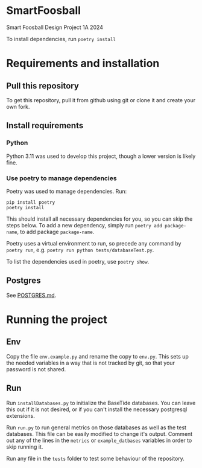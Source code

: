 # SmartFoosball
Smart Foosball Design Project 1A 2024

To install dependencies, run `poetry install`

# Requirements and installation

## Pull this repository
To get this repository, pull it from github using git or clone it and create your own fork. 

## Install requirements

### Python
Python 3.11 was used to develop this project, though a lower version is likely fine.

### Use poetry to manage dependencies
Poetry was used to manage dependencies. Run:

```
pip install poetry
poetry install
``` 

This should install all necessary dependencies for you, so you can skip the steps below. To add a new dependency, simply run `poetry add package-name`, to add package `package-name`.

Poetry uses a virtual environment to run, so precede any command by `poetry run`, e.g. `poetry run python tests/databaseTest.py`.

To list the dependencies used in poetry, use `poetry show`.

## Postgres
See [POSTGRES.md](info/POSTGRES.md).

# Running the project

## Env
Copy the file `env.example.py` and rename the copy to `env.py`. This sets up the needed variables in a way that is not tracked by git, so that your password is not shared.

## Run
Run `installDatabases.py` to initialize the BaseTide databases. You can leave this out if it is not desired, or if you can't install the necessary postgresql extensions. 

Run `run.py` to run general metrics on those databases as well as the test databases. This file can be easily modified to change it's output. Comment out any of the lines in the `metrics` or `example_datbases` variables in order to skip running it. 

Run any file in the `tests` folder to test some behaviour of the repository.